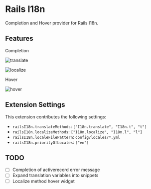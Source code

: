 # Rails I18n

Completion and Hover provider for Rails I18n.

## Features

Completion

![translate](https://i.gyazo.com/f05479cbeeae524235096223e7636164.gif)

![localize](https://i.gyazo.com/2430eb641cf8f2628dfa3fe86586f934.gif)

Hover

![hover](https://i.gyazo.com/fc5f345b620222261072389a8cea2013.gif)

## Extension Settings

This extension contributes the following settings:

- `railsI18n.translateMethods`: `["I18n.translate", "I18n.t", "t"]`
- `railsI18n.localizeMethods`: `["I18n.localize", "I18n.l", "l"]`
- `railsI18n.localeFilePattern`: `config/locales/*.yml`
- `railsI18n.priorityOfLocales`: `["en"]`

## TODO

- [ ] Completion of activerecord error message
- [ ] Expand translation variables into snippets
- [ ] Localize method hover widget
